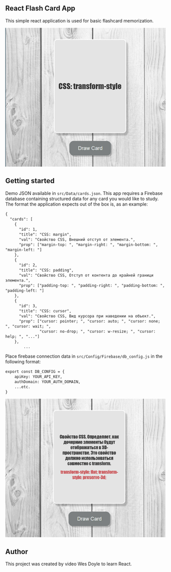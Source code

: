 ## React Flash Card App

This simple react application is used for basic flashcard memorization.

![skreenshot](https://github.com/KiparD/React-FlashCards/blob/master/preview.jpg)

## Getting started

Demo JSON available in `src/Data/cards.json`. This app requires a Firebase database containing structured data for any card you would like to study. The format the application expects out of the box is, as an example:

```
{
  "cards": [
    {
      "id": 1,
      "title": "CSS: margin",
      "val": "Свойство CSS, Внешний отступ от элемента.",
      "prop": ["margin-top: ", "margin-right: ", "margin-bottom: ", "margin-left: "]
    },
    {
      "id": 2,
      "title": "CSS: padding",
      "val": "Свойство CSS, Отступ от контента до крайней граници элемента.",
      "prop": ["padding-top: ", "padding-right: ", "padding-bottom: ", "padding-left: "]
    },
    {
      "id": 3,
      "title": "CSS: cursor",
      "val": "Свойство CSS, Вид курсора при наведении на объект.",
      "prop": ["cursor: pointer; ", "cursor: auto; ", "cursor: none; ", "cursor: wait; ",
               "cursor: no-drop; ", "cursor: w-resize; ", "cursor: help; ", "..."]
    }, 
        ...

```
Place firebase connection data in `src/Config/Firebase/db_config.js` in the following format:
```
export const DB_CONFIG = {
    apiKey: YOUR_API_KEY,
    authDomain: YOUR_AUTH_DOMAIN,
    ...etc.
}
```
![skreenshot](https://github.com/KiparD/React-FlashCards/blob/master/preview-back.jpg)

## Author
This project was created by video Wes Doyle to learn React. 
